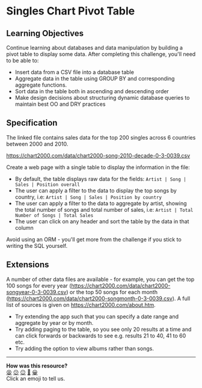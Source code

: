 # Singles Chart Pivot Table

## Learning Objectives

Continue learning about databases and data manipulation by building a pivot table to display some data. After completing this challenge, you'll need to be able to:

- Insert data from a CSV file into a database table
- Aggregate data in the table using GROUP BY and corresponding aggregate functions.
- Sort data in the table both in ascending and descending order
- Make design decisions about structuring dynamic database queries to maintain best OO and DRY practices

## Specification

The linked file contains sales data for the top 200 singles across 6 countries between 2000 and 2010.

https://chart2000.com/data/chart2000-song-2010-decade-0-3-0039.csv

Create a web page with a single table to display the information in the file:
- By default, the table displays raw data for the fields: ```Artist | Song | Sales | Position overall```
- The user can apply a filter to the data to display the top songs by country, i.e: ```Artist | Song | Sales | Position by country```
- The user can apply a filter to the data to aggregate by artist, showing the total number of songs and total number of sales, i.e: ```Artist | Total Number of Songs | Total Sales```
- The user can click on any header and sort the table by the data in that column

Avoid using an ORM - you'll get more from the challenge if you stick to writing the SQL yourself.

## Extensions
A number of other data files are available - for example, you can get the top 100 songs for every year (https://chart2000.com/data/chart2000-songyear-0-3-0039.csv) or the top 50 songs for each month (https://chart2000.com/data/chart2000-songmonth-0-3-0039.csv). A full list of sources is given on https://chart2000.com/about.htm. 

- Try extending the app such that you can specify a date range and aggregate by year or by month.
- Try adding paging to the table, so you see only 20 results at a time and can click forwards or backwards to see e.g. results 21 to 40, 41 to 60 etc.
- Try adding the option to view albums rather than songs.

<!-- BEGIN GENERATED SECTION DO NOT EDIT -->

---

**How was this resource?**  
[😫](https://airtable.com/shrUJ3t7KLMqVRFKR?prefill_Repository=course&prefill_File=challenges/pivot_table.md&prefill_Sentiment=😫) [😕](https://airtable.com/shrUJ3t7KLMqVRFKR?prefill_Repository=course&prefill_File=challenges/pivot_table.md&prefill_Sentiment=😕) [😐](https://airtable.com/shrUJ3t7KLMqVRFKR?prefill_Repository=course&prefill_File=challenges/pivot_table.md&prefill_Sentiment=😐) [🙂](https://airtable.com/shrUJ3t7KLMqVRFKR?prefill_Repository=course&prefill_File=challenges/pivot_table.md&prefill_Sentiment=🙂) [😀](https://airtable.com/shrUJ3t7KLMqVRFKR?prefill_Repository=course&prefill_File=challenges/pivot_table.md&prefill_Sentiment=😀)  
Click an emoji to tell us.

<!-- END GENERATED SECTION DO NOT EDIT -->
